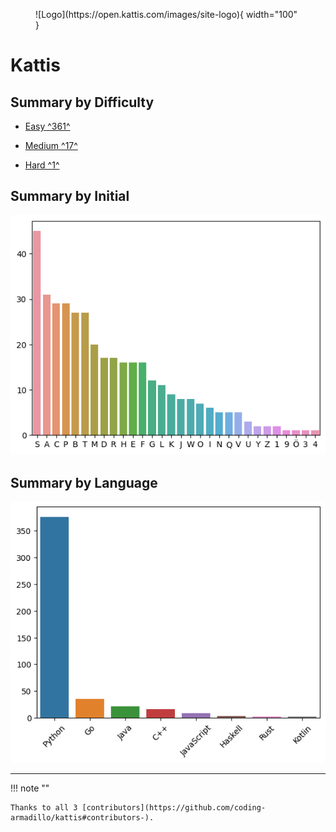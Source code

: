 <figure markdown>
![Logo](https://open.kattis.com/images/site-logo){ width="100" }
</figure>

# Kattis

## Summary by Difficulty

- [Easy ^361^](easy.md)

- [Medium ^17^](medium.md)

- [Hard ^1^](hard.md)

## Summary by Initial

![summary-by-initial](summary-by-initial.png)

## Summary by Language

![summary-by-language](summary-by-language.png)

---

!!! note ""

    Thanks to all 3 [contributors](https://github.com/coding-armadillo/kattis#contributors-).
